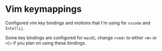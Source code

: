 # Vim keymappings

Configured vim key bindings and motions that I'm using for `vscode` and `Intellij`. 

Some key bindings are configured for `macOS`, change `<cmd>` to either `<A>` or `<C>` if you plan on using these bindings. 


